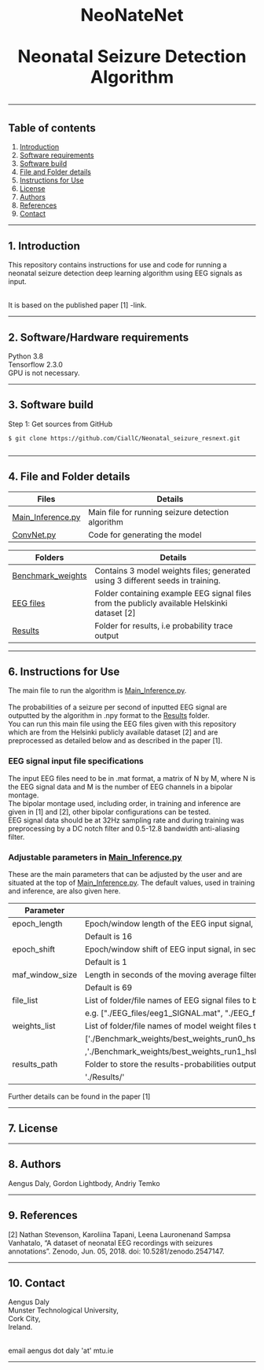 <h1 align="center" style="display: block; font-size: 2.5em; font-weight: bold; margin-block-start: 1em; margin-block-end: 1em;">  
  <br><br><strong>NeoNateNet</strong>
  <br><br><strong>Neonatal Seizure Detection Algorithm</strong>
  
---  
  ## Table of contents
1. [Introduction](#introduction)  
2. [Software requirements](#software-requirements)  
3. [Software build](#software-build)  
4. [File and Folder details](#File-descriptions)
5. [Instructions for Use](#InstructionsforUse)
6. [License](#License)
7. [Authors](#Authors)
8. [References](#References)
9. [Contact](#Contact)

---  
## 1. Introduction

This repository contains instructions for use and code for running a neonatal seizure detection deep learning algorithm using EEG signals as input.

<br /> It is based on the published paper [1] -link.
 
---  
   
## 2. Software/Hardware requirements
Python 3.8
<br />Tensorflow 2.3.0
<br /> GPU is not necessary.  
___  
## 3. Software build
Step 1: Get sources from GitHub 
```shell   
$ git clone https://github.com/CiallC/Neonatal_seizure_resnext.git
 
```  
___

## 4. File and Folder details
  

| Files                                      | Details                                                                     |    
|--------------------------------------------|-----------------------------------------------------------------------------|        
| [Main_Inference.py](Main_Inference.py)     | Main file for running seizure detection algorithm                           |
| [ConvNet.py](ConvNet.py)                   | Code for generating the model |


| Folders                                  | Details                                                                                      |    
|------------------------------------------|----------------------------------------------------------------------------------------------|        
| [Benchmark_weights](./Benchmark_weights) | Contains 3 model weights files; generated using 3 different seeds in training.               |
| [EEG files](./EEG_files)                 | Folder containing example EEG signal files from the publicly available Helskinki dataset [2] |
| [Results](./Results)                     | Folder for results, i.e probability trace output                                             | 

___

## 6. Instructions for Use

The main file to run the algorithm is [Main_Inference.py](Main_Inference.py).  
<br />  The probabilities of a seizure per second of inputted EEG signal are outputted by the algorithm in .npy format to the [Results](./Results) folder.
<br />  You can run this main file using the EEG files given with this repository which are from the Helsinki publicly available dataset [2]
and are preprocessed as detailed below and as described in the paper  [1].
### EEG signal input file specifications
The input EEG files need to be in .mat format, a matrix of N by M, where N is the EEG signal data and M is the number of EEG channels in a bipolar montage.
<br /> The bipolar montage used, including order, in training and inference are given in [1] and [2], other bipolar configurations can be tested. 
<br /> EEG signal data should be at 32Hz sampling rate and during training was preprocessing by a DC notch filter and 0.5-12.8 bandwidth anti-aliasing filter.

### Adjustable parameters in [Main_Inference.py](Main_Inference.py)
These are the main parameters that can be adjusted by the user and are situated at the top of [Main_Inference.py](Main_Inference.py).  The default values, used in training and inference, are also given here.

| Parameter       | Description                                                                                                                                                                     |    
|-----------------|---------------------------------------------------------------------------------------------------------------------------------------------------------------------------------|
| epoch_length    | Epoch/window length of the EEG input signal, in seconds.                                                                                                                        |
|                 | Default is 16                                                                                                                                                                   |
| epoch_shift     | Epoch/window shift of EEG input signal, in seconds.                                                                                                                             
|                 | Default is 1                                                                                                                                                                    |
| maf_window_size | Length in seconds of the moving average filter (maf) window size.                                                                                                               |
|                 | Default is 69                                                                                                                                                                   |
| file_list       | List of folder/file names of EEG signal files to be processed.                                                                                                                  |
|                 | e.g. ["./EEG_files/eeg1_SIGNAL.mat", "./EEG_files/eeg4_SIGNAL.mat"]                                                                                                             |
| weights_list    | List of folder/file names of model weight files to be processed; 3 different files exist from 3 different training seed-runs                                                    |
|                 | ['./Benchmark_weights/best_weights_run0_hski_trained.hdf5',                                                                                                                     |
|                 | ,'./Benchmark_weights/best_weights_run1_hski_trained.hdf5','./Benchmark_weights/best_weights_run2_hski_trained.hdf5','./Benchmark_weights/best_weights_run2_hski_trained.hdf5'] | 
| results_path    | Folder to store the results-probabilities output                                                                                                                                |
|                 | './Results/'                                                                                                                                                                    |

Further details can be found in the paper [1]
___

## 7. License
___
## 8. Authors
Aengus Daly, Gordon Lightbody, Andriy Temko
___
## 9. References
[2]  Nathan Stevenson, Karoliina Tapani, Leena Lauronenand Sampsa Vanhatalo, “A dataset of neonatal EEG recordings with seizures annotations”. Zenodo, Jun. 05, 2018. doi: 10.5281/zenodo.2547147.
___
## 10. Contact

Aengus Daly 
<br /> Munster Technological University,
<br /> Cork City,
<br /> Ireland.

<br /> email aengus dot daly 'at' mtu.ie

___
